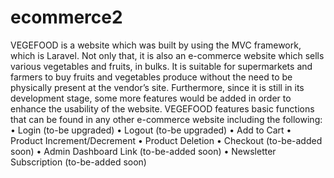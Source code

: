 # ecommerce2
VEGEFOOD is a website which was built by using the MVC framework, which is Laravel. Not only that, it is also an e-commerce website which sells various vegetables and fruits, in bulks. It is suitable for supermarkets and farmers to buy fruits and vegetables produce without the need to be physically present at the vendor’s site. Furthermore, since it is still in its development stage, some more features would be added in order to enhance the usability of the website. VEGEFOOD features basic functions that can be found in any other e-commerce website including the following:
•	Login (to-be upgraded)
•	Logout (to-be upgraded)
•	Add to Cart 
•	Product Increment/Decrement 
•	Product Deletion
•	Checkout (to-be-added soon)
•	Admin Dashboard Link (to-be-added soon)
•	Newsletter Subscription (to-be-added soon)

